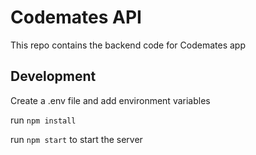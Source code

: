 # Codemates API

This repo contains the backend code for Codemates app

## Development
Create a .env file and add environment variables

run `npm install`

run `npm start` to start the server

